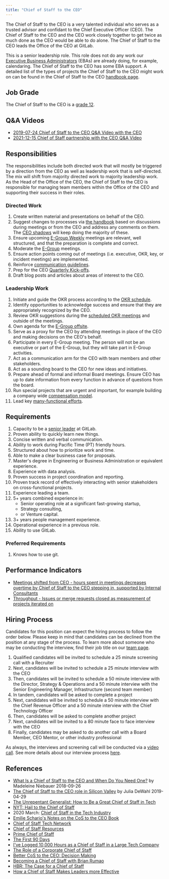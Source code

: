 ```yaml
---
title: "Chief of Staff to the CEO"
---
```


The Chief of Staff to the CEO is a very talented individual who serves as a trusted advisor and confidant to the Chief Executive Officer (CEO). The Chief of Staff to the CEO and the CEO work closely together to get twice as much done as the CEO would be able to do alone. The Chief of Staff to the CEO leads the Office of the CEO at GitLab.

This is a senior leadership role. This role does not do any work our [Executive Business Administrators](/job-families/people-group/executive-business-administrator/) (EBAs) are already doing, for example, calendaring. The Chief of Staff to the CEO has some EBA support. A detailed list of the types of projects the Chief of Staff to the CEO might work on can be found in the Chief of Staff to the CEO [handbook page](/handbook/ceo/office-of-the-ceo/#what-projects-does-the-cost-work-on).

## Job Grade

The Chief of Staff to the CEO is a [grade 12](/handbook/total-rewards/compensation/compensation-calculator/#gitlab-job-grades).

## Q&A Videos

- [2019-07-24 Chief of Staff to the CEO Q&A Video with the CEO](https://youtu.be/uUwmlJfim6U)
- [2021-12-15 Chief of Staff partnership with the CEO Q&A Video](https://youtu.be/jdlNhxFTAnM)

## Responsibilities

The responsibilities include both directed work that will mostly be triggered by a direction from the CEO as well as leadership work that is self-directed. The mix will shift from majority directed work to majority leadership work. As the Head of the Office of the CEO, the Chief of Staff to the CEO is responsible for managing team members within the Office of the CEO and supporting their success in their roles.

### Directed Work

1. Create written material and presentations on behalf of the CEO.
1. Suggest changes to processes via [the handbook](/handbook/about/handbook-usage/) based on discussions during meetings or from the CEO and address any comments on them. The [CEO shadows](/handbook/ceo/shadow/) will keep doing the majority of these.
1. Ensure upcoming [E-Group Weekly](/handbook/company/e-group-weekly/) meetings are relevant, well structured, and that the preparation is complete and correct.
1. Moderate the [E-Group](/handbook/company/structure/#e-group) meetings.
1. Ensure action points coming out of meetings (i.e. executive, OKR, key, or incident meetings) are implemented.
1. Reinforce [communication guidelines](/handbook/communication/).
1. Prep for the CEO [Quarterly Kick-offs](/handbook/company/gitlab-all-company-meetings/#quarterly-kickoff).
1. Draft blog posts and articles about areas of interest to the CEO.

### Leadership Work

1. Initiate and guide the OKR process according to the [OKR schedule](/handbook/company/okrs/#okr-process-at-gitlab).
1. Identify opportunities to acknowledge success and ensure that they are appropriately recognized by the CEO.
1. Review OKR suggestions during the [scheduled OKR meetings](/handbook/company/okrs/#okr-process-at-gitlab) and outside of the meetings.
1. Own agenda for the [E-Group offsite](/handbook/company/offsite/).
1. Serve as a proxy for the CEO by attending meetings in place of the CEO and making decisions on the CEO's behalf.
1. Participate in every E-Group meeting. The person will not be an executive or part of the E-Group, but they will take part in E-Group activities.
1. Act as a communication arm for the CEO with team members and other stakeholders.
1. Act as a sounding board to the CEO for new ideas and initiatives.
1. Prepare ahead of formal and informal Board meetings. Ensure CEO has up to date information from every function in advance of questions from the board.
1. Run special projects that are urgent and important, for example building a company wide [compensation model](/handbook/total-rewards/compensation/compensation-calculator/).
1. Lead key [many-functional efforts](/handbook/ceo/office-of-the-ceo/#many-functional).

## Requirements

1. Capacity to be a [senior leader](/handbook/company/structure/#directs-group) at GitLab.
1. Proven ability to quickly learn new things.
1. Concise written and verbal communication.
1. Ability to work during Pacific Time (PT) friendly hours.
1. Structured about how to prioritize work and time.
1. Able to make a clear business case for proposals.
1. Master's degree in Engineering or Business Administration or equivalent experience.
1. Experience with data analysis.
1. Proven success in project coordination and reporting.
1. Proven track record of effectively interacting with senior stakeholders on cross-functional projects.
1. Experience leading a team.
1. 5+ years combined experience in:
   - Senior operating role at a significant fast-growing startup,
   - Strategy consulting,
   - or Venture capital.
1. 3+ years people management experience.
1. Operational experience in a previous role.
1. Ability to use GitLab.

### Preferred Requirements

1. Knows how to use git.

## Performance Indicators

- [Meetings shifted from CEO - hours spent in meetings decreases overtime by Chief of Staff to the CEO stepping in, supported by Internal Consultants](/handbook/ceo/office-of-the-ceo/performance-indicators/#executive-time-for-the-ceo)
- [Throughput - Issues or merge requests closed as measurement of projects iterated on](/handbook/ceo/office-of-the-ceo/performance-indicators/#throughput-for-the-cost)

## Hiring Process

Candidates for this position can expect the hiring process to follow the order below. Please keep in mind that candidates can be declined from the position at any stage of the process. To learn more about someone who may be conducting the interview, find their job title on our [team page](/handbook/company/team/).

   1. Qualified candidates will be invited to schedule a 25 minute screening call with a Recruiter
   1. Next, candidates will be invited to schedule a 25 minute interview with the CEO
   1. Then, candidates will be invited to schedule a 50 minute interview with the Director, Strategy & Operations and a 50 minute interview with the Senior Engineering Manager, Infrastructure (second team member)
   1. In tandem, candidates will be asked to complete a project
   1. Next, candidates will be invited to schedule a 50 minute interview with the Chief Revenue Officer and a 50 minute interview with the Chief Technology Officer
   1. Then, candidates will be asked to complete another project
   1. Next, candidates will be invited to a 80 minute face to face interview with the CEO
   1. Finally, candidates may be asked to do another call with a Board Member, CEO Mentor, or other industry professional

As always, the interviews and screening call will be conducted via a [video call](/handbook/communication/#video-calls). See more details about our interview process [here](/handbook/hiring/interviewing/).

## References

- [What Is a Chief of Staff to the CEO and When Do You Need One?](https://www.bridgespan.org/insights/chief-of-staff-role#sidebar-two) by Madeleine Niebauer 2018-09-26
- [The Chief of Staff to the CEO role in Silicon Valley](https://medium.com/@juliadewahl/the-chief-of-staff-role-in-silicon-valley-182eb93e636e) by Julia DeWahl 2019-04-29
- [The Unrepentant Generalist: How to Be a Great Chief of Staff in Tech](https://www.nehrlich.com/blog/2019/10/31/how-to-be-a-great-chief-of-staff-in-tech/)
- [NYT: Hail to the Chief of Staff](https://www.nytimes.com/2019/11/07/style/what-does-a-chief-of-staff-do.html)
- 2020 March: [Chief of Staff in the Tech Industry](https://medium.com/@alexismonville/chief-of-staff-in-the-tech-industry-c7dc3a43dae6)
- [Emilie Schario's Notes on the CoS to the CEO Book](https://docs.google.com/document/d/1ZjWmqhv78eic57gxR825FvC9GMHo91pYakb3Jc7ximU/edit?usp=sharing)
- [Chief of Staff Tech Network](https://www.chiefofstaff.network/)
- [Chief of Staff Resources](https://chiefofstaff.expert/)
- [Prime Chief of Staff](https://primechiefofstaff.com)
- [The First 90 Days](https://medium.com/@robdickins/a-90-day-impact-plan-for-a-new-chief-of-staff-97768d9b04bd)
- [I've Logged 10,000 Hours as a Chief of Staff in a Large Tech Company](https://medium.com/@robdickins/ive-logged-10-000-hours-as-a-chief-of-staff-in-a-large-tech-company-here-s-my-pov-on-the-role-7c4aa095f5e8)
- [The Role of a Corporate Chief of Staff](https://medium.com/cos-tech-forum/part-1-the-role-of-a-corporate-chief-of-staff-8db0142318f1)
- [Better CoS to the CEO: Decision Making](https://medium.com/@robdickins/better-cos-decision-making-5d97d14152e3)
- [Becoming a Chief of Staff with Brian Rumao](https://www.linkedin.com/learning/become-a-chief-of-staff)
- [HBR: The Case for a Chief of Staff](https://hbr.org/2020/05/the-case-for-a-chief-of-staff)
- [How a Chief of Staff Makes Leaders more Effective](https://www.inc.com/inc-masters/how-a-chief-of-staff-makes-leaders-more.html)
